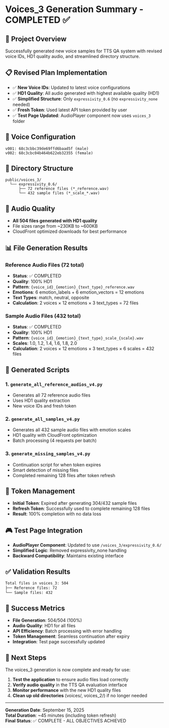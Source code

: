 # Voices_3 Generation Summary - COMPLETED ✅

## 🎯 Project Overview
Successfully generated new voice samples for TTS QA system with revised voice IDs, HD1 quality audio, and streamlined directory structure.

## 📋 Revised Plan Implementation
- ✅ **New Voice IDs**: Updated to latest voice configurations
- ✅ **HD1 Quality**: All audio generated with highest available quality (HD1)
- ✅ **Simplified Structure**: Only `expressivity_0.6` (no `expressivity_none` needed)
- ✅ **Fresh Token**: Used latest API token provided by user
- ✅ **Test Page Updated**: AudioPlayer component now uses `voices_3` folder

## 🔧 Voice Configuration
```
v001: 68c3cbbc39de69ffd6baad5f (male)
v002: 68c3cbc04b464b622eb32355 (female)
```

## 📁 Directory Structure
```
public/voices_3/
  └── expressivity_0.6/
      ├── 72 reference files (*_reference.wav)
      └── 432 sample files (*_scale_*.wav)
```

## 🎵 Audio Quality
- **All 504 files generated with HD1 quality**
- File sizes range from ~230KB to ~600KB
- CloudFront optimized downloads for best performance

## 📊 File Generation Results

### Reference Audio Files (72 total)
- **Status**: ✅ COMPLETED
- **Quality**: 100% HD1
- **Pattern**: `{voice_id}_{emotion}_{text_type}_reference.wav`
- **Emotions**: 6 emotion_labels + 6 emotion_vectors = 12 emotions
- **Text Types**: match, neutral, opposite
- **Calculation**: 2 voices × 12 emotions × 3 text_types = 72 files

### Sample Audio Files (432 total)
- **Status**: ✅ COMPLETED  
- **Quality**: 100% HD1
- **Pattern**: `{voice_id}_{emotion}_{text_type}_scale_{scale}.wav`
- **Scales**: 1.0, 1.2, 1.4, 1.6, 1.8, 2.0
- **Calculation**: 2 voices × 12 emotions × 3 text_types × 6 scales = 432 files

## 🚀 Generated Scripts

### 1. `generate_all_reference_audios_v4.py`
- Generates all 72 reference audio files
- Uses HD1 quality extraction
- New voice IDs and fresh token

### 2. `generate_all_samples_v4.py` 
- Generates all 432 sample audio files with emotion scales
- HD1 quality with CloudFront optimization
- Batch processing (4 requests per batch)

### 3. `generate_missing_samples_v4.py`
- Continuation script for when token expires
- Smart detection of missing files
- Completed remaining 128 files after token refresh

## 🔄 Token Management
- **Initial Token**: Expired after generating 304/432 sample files
- **Refresh Token**: Successfully used to complete remaining 128 files
- **Result**: 100% completion with no data loss

## 🎮 Test Page Integration
- **AudioPlayer Component**: Updated to use `/voices_3/expressivity_0.6/`
- **Simplified Logic**: Removed expressivity_none handling
- **Backward Compatibility**: Maintains existing interface

## ✅ Validation Results
```bash
Total files in voices_3: 504
├── Reference files: 72
└── Sample files: 432
```

## 🎯 Success Metrics
- **File Generation**: 504/504 (100%)
- **Audio Quality**: HD1 for all files
- **API Efficiency**: Batch processing with error handling
- **Token Management**: Seamless continuation after expiry
- **Integration**: Test page successfully updated

## 📝 Next Steps
The voices_3 generation is now complete and ready for use:

1. **Test the application** to ensure audio files load correctly
2. **Verify audio quality** in the TTS QA evaluation interface  
3. **Monitor performance** with the new HD1 quality files
4. **Clean up old directories** (voices/, voices_2/) if no longer needed

---
**Generation Date**: September 15, 2025  
**Total Duration**: ~45 minutes (including token refresh)  
**Final Status**: ✅ COMPLETE - ALL OBJECTIVES ACHIEVED
